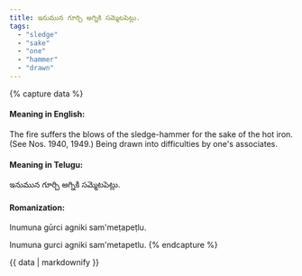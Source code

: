 ```yaml
---
title: ఇనుమున గూర్చి అగ్నికి సమ్మెటపెట్లు.
tags:
  - "sledge"
  - "sake"
  - "one"
  - "hammer"
  - "drawn"
---
```


{% capture data %}
#### Meaning in English:
The fire suffers the blows of the sledge-hammer for the sake of the hot iron.
(See Nos. 1940, 1949.)
Being drawn into difficulties by one's associates.

#### Meaning in Telugu:
ఇనుమున గూర్చి అగ్నికి సమ్మెటపెట్లు.

#### Romanization:
Inumuna gūrci agniki sam'meṭapeṭlu.

Inumuna gurci agniki sam'metapetlu.
{% endcapture %}

{{ data | markdownify }}

